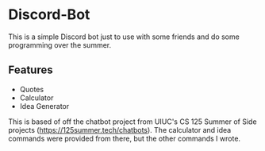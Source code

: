 # Discord-Bot

This is a simple Discord bot just to use with some friends and do some programming over the summer.

## Features
- Quotes 
- Calculator
- Idea Generator

This is based of off the chatbot project from UIUC's CS 125 Summer of Side projects (https://125summer.tech/chatbots). 
The calculator and idea commands were provided from there, but the other commands I wrote.
